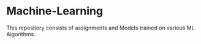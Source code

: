 # Machine-Learning
This repository consists of assignments and Models trained on various ML Algorithms.
